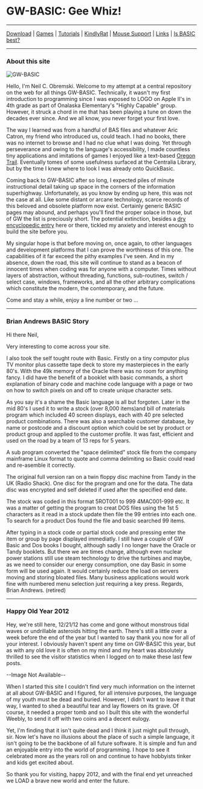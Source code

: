 # GW-BASIC: Gee Whiz!

---

[Download](Download.md) | [Games](Games.md) | [Tutorials](Tutorials.md) | [KindlyRat](KindlyRat.md) | [Mouse Support](MouseSupport.md) | [Links](Links.md) | [Is BASIC best?](IsBasicBest.md)

---

### About this site

![GW-BASIC](gwbasic_screen.png)

Hello, I'm Neil C. Obremski. Welcome to my attempt at a central repository on the web for all things GW-BASIC. Technically, it wasn't my first introduction to programming since I was exposed to LOGO on Apple II's in 4th grade as part of Onalaska Elementary's "Highly Capable" group. However, it struck a chord in me that has been playing a tune on down the decades ever since. And we all know, you never forget your first love.

The way I learned was from a handful of BAS files and whatever Aric Catron, my friend who introduced us, could teach. I had no books, there was no internet to browse and I had no clue what I was doing. Yet through perseverance and owing to the language's accessibility, I made countless tiny applications and imitations of games I enjoyed like a text-based [Oregon Trail](http://en.wikipedia.org/wiki/The_Oregon_Trail_(video_game)). Eventually tomes of some usefulness surfaced at the Centralia Library, but by the time I knew where to look I was already onto QuickBasic.

Coming back to GW-BASIC after so long, I expected piles of minute instructional detail taking up space in the corners of the information superhighway. Unfortunately, as you know by ending up here, this was not the case at all. Like some distant or arcane technology, scarce records of this beloved and obsolete platform now exist. Certainly generic BASIC pages may abound, and perhaps you'll find the proper solace in those, but of GW the list is preciously short. The potential extinction, besides a [dry encyclopedic entry](http://en.wikipedia.org/wiki/GW-BASIC) here or there, tickled my anxiety and interest enough to build the site before you.

My singular hope is that before moving on, once again, to other languages and development platforms that I can prove the worthiness of this one. The capabilities of it far exceed the pithy examples I've seen. And in my absence, down the road, this site will continue to stand as a beacon of innocent times when coding was for anyone with a computer. Times without layers of abstraction, without threading, functions, sub-routines, switch / select case, windows, frameworks, and all the other arbitrary complications which constitute the modern, the contemporary, and the future.

Come and stay a while, enjoy a line number or two ...

---

### Brian Andrews BASIC Story

Hi there Neil,

Very interesting to come across your site.

I also took the self tought route with Basic. Firstly on a tiny computor plus TV monitor plus cassette tape deck to store my masterpieces in the early 80's. With the 49k memory of the Oracle there was no room for anything fancy. I did have the benefit of a booklet with basic commands, a short explanation of binary code and machine code language with a page or two on how to switch pixels on and off to create unique character sets.

As you say it's a shame the Basic language is all but forgoten. Later in the mid 80's I used it to write a stock (over 8,000 items)and bill of materials program which included 40 screen displays, each with 40 pre selected product combinations. There was also a searchable customer database, by name or postcode and a discount option which could be set by product or product group and applied to the customer profile. It was fast, efficient and used on the road by a team of 13 reps for 5 years.

A sub program converted the "space delimited" stock file from the company mainframe Linux format to quote and comma delimiting so Basic could read and re-asemble it correctly.

The original full version ran on a twin floppy disc machine from Tandy in the UK (Radio Shack). One disc for the program and one for the data. The data disc was encrypted and self deleted if used after the specified end date.

The stock was coded in this format 5ROT001 to 999 4MAC001-999 etc. It was a matter of getting the program to creat DOS files using the 1st 5 characters as it read in a stock update then file the 99 entries into each one. To search for a product Dos found the file and basic searched 99 items.

After typing in a stock code or partial stock code and pressing enter the item or group by page displayed immediatly.
I still have a couple of GW Basic and Dos books I bought, although sadly I no longer have the Oracle or Tandy booklets.
But there we are times change, although even nuclear power stations still use steam technology to drive the turbines and maybe, as we need to consider our energy consumption, one day Basic in some form will be used again. It would certainly reduce the load on servers moving and storing bloated files. Many business applications would work fine with numbered menu selection just requiring a key press.
Regards, Brian Andrews. (retired)

---

### Happy Old Year 2012

Hey, we're still here, 12/21/12 has come and gone without monstrous tidal waves or undrillable asteroids hitting the earth. There's still a little over a week before the end of the year but I wanted to say thank you now for all of your interest. I obviously haven't spent any time on GW-BASIC this year, but as with any old love it is often on my mind and my heart was absolutely thrilled to see the visitor statistics when I logged on to make these last few posts.

--Image Not Available--

When I started this site I couldn't find very much information on the internet at all about GW-BASIC and I figured, for all intensive purposes, the language of my youth must be dead and buried. However, I didn't want to leave it that way, I wanted to shed a beautiful tear and lay flowers on its grave. Of course, it needed a proper tomb and so I built this site with the wonderful Weebly, to send it off with two coins and a decent eulogy.

Yet, I'm finding that it isn't quite dead and I think it just might pull through, sir. Now let's have no illusions about the place of such a simple language, it isn't going to be the backbone of all future software. It is simple and fun and an enjoyable entry into the world of programming. I hope to see it celebrated more as the years roll on and continue to have hobbyists tinker and kids get excited about.

So thank you for visiting, happy 2012, and with the final end yet unreached we LOAD a brave new world and enter the future.
